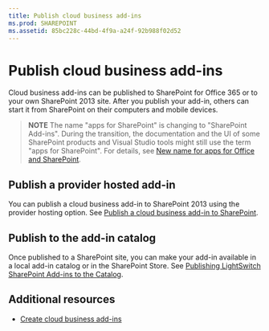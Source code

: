 ```yaml
---
title: Publish cloud business add-ins
ms.prod: SHAREPOINT
ms.assetid: 85bc228c-44bd-4f9a-a24f-92b988f02d52
---
```



# Publish cloud business add-ins
Cloud business add-ins can be published to SharePoint for Office 365 or to your own SharePoint 2013 site. After you publish your add-in, others can start it from SharePoint on their computers and mobile devices.
> **NOTE**
> The name "apps for SharePoint" is changing to "SharePoint Add-ins". During the transition, the documentation and the UI of some SharePoint products and Visual Studio tools might still use the term "apps for SharePoint". For details, see  [New name for apps for Office and SharePoint](new-name-for-apps-for-sharepoint.md#bk_newname). 





## Publish a provider hosted add-in

You can publish a cloud business add-in to SharePoint 2013 using the provider hosting option. See  [Publish a cloud business add-in to SharePoint](publish-a-cloud-business-add-in-to-sharepoint.md).




## Publish to the add-in catalog

Once published to a SharePoint site, you can make your add-in available in a local add-in catalog or in the SharePoint Store. See  [Publishing LightSwitch SharePoint Add-ins to the Catalog](http://blogs.msdn.com/b/lightswitch/archive/2013/04/29/publishing-lightswitch-apps-for-sharepoint-to-the-catalog.aspx). 




## Additional resources
<a name="bk_addresources"> </a>


-  [Create cloud business add-ins](create-cloud-business-add-ins.md)



